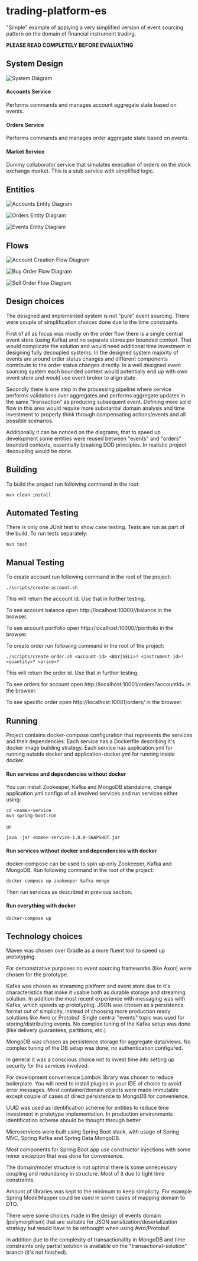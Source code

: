 # trading-platform-es

"Simple" example of applying a very simplified version of event sourcing 
pattern on the domain of financial instrument trading.

**PLEASE READ COMPLETELY BEFORE EVALUATING**

## System Design

![System Diagram](System%20Diagram.png)

#### Accounts Service

Performs commands and manages account aggregate state based on events.

#### Orders Service

Performs commands and manages order aggregate state based on events.

#### Market Service

Dummy collaborator service that simulates execution of orders on the
stock exchange market. This is a stub service with simplified logic.

## Entities

![Accounts Entity Diagram](Accounts%20Entity%20Diagram.png)

![Orders Entity Diagram](Orders%20Entity%20Diagram.png)

![Events Entity Diagram](Events%20Entity%20Diagram.png)

## Flows

![Account Creation Flow Diagram](Account%20Creation%20Flow%20Diagram.png)

![Buy Order Flow Diagram](Buy%20Order%20Flow%20Diagram.png)

![Sell Order Flow Diagram](Sell%20Order%20Flow%20Diagram.png)

## Design choices

The designed and implemented system is not "pure" event sourcing.
There were couple of simplification choices done due to the time
constraints.

First of all as focus was mostly on the order flow there is a 
single central event store (using Kafka) and no separate stores 
per bounded context. That would complicate the solution and would
need additional time investment in designing fully decoupled
systems. In the designed system majority of events are around order
status changes and different components contribute to the order status
changes directly. In a well designed event sourcing system each
bounded context would potentially end up with own event store and
would use event broker to align state.

Secondly there is one step in the processing pipeline where service
performs validations over aggregates and performs aggregate updates
in the same "transaction" as producing subsequent event. Defining
more solid flow in this area would require more substantial domain
analysis and time investment to properly think through compensating
actions/events and all possible scenarios.

Additionally it can be noticed on the diagrams, that to speed up
development some entities were reused between "events" and "orders"
bounded contexts, essentially breaking DDD principles. In realistic
project decoupling would be done.

## Building

To build the project run following command in the root:

```
mvn clean install
```

## Automated Testing

There is only one JUnit test to show case testing. Tests are run as part of the build.
To run tests separately:

```
mvn test
```

## Manual Testing

To create account run following command in the root of the project:

```
./scripts/create-account.sh
```

This will return the account id. Use that in further testing.

To see account balance open http://localhost:10000/<account-id>/balance in the browser.

To see account portfolio open http://localhost:10000/<account-id>/portfolio in the browser.

To create order run following command in the root of the project:

```
./scripts/create-order.sh <account-id> <BUY|SELL>? <instrument-id>? <quantity>? <price>?
```

This will return the order id. Use that in further testing.

To see orders for account open http://localhost:10001/orders?accountId=<account-id> in the browser.

To see specific order open http://localhost:10001/orders/<order-id> in the browser.


## Running

Project contains docker-compose configuration that represents the services
and their dependencies. Each service has a Dockerfile describing it's docker
image building strategy. Each service has application.yml for running outside
docker and application-docker.yml for running inside docker.

#### Run services and dependencies without docker

You can install Zookeeper, Kafka and MongoDB standalone, change application.yml
configs of all involved services and run services either using:

```
cd <name>-service
mvn spring-boot:run
```

or

```
java -jar <name>-service-1.0.0-SNAPSHOT.jar
```

#### Run services without docker and dependencies with docker

docker-compose can be used to spin up only Zookeeper, Kafka and MongoDB.
Run following command in the root of the project:

```
docker-compose up zookeeper kafka mongo
```

Then run services as described in previous section.

#### Run everything with docker

```
docker-compose up
```

## Technology choices

Maven was chosen over Gradle as a more fluent tool to speed up
prototyping.

For demonstrative purposes no event sourcing frameworks (like Axon)
were chosen for the prototype.

Kafka was chosen as streaming platform and event store due to 
it's characteristics that make it usable both as durable storage
and streaming solution. In addition the most recent experience
with messaging was with Kafka, which speeds up prototyping. JSON
was chosen as a persistence format out of simplicity, instead of
choosing more production ready solutions like Avro or Protobuf.
Single central "events" topic was used for storing/distributing 
events. No complex tuning of the Kafka setup was done (like delivery
guarantees, partitions, etc.)

MongoDB was chosen as persistence storage for aggregate data/views.
No complex tuning of the DB setup was done, no authentication
configured.

In general it was a conscious choice not to invest time into setting
up security for the services involved.

For development convenience Lombok library was chosen to reduce
boilerplate. You will need to install plugins in your IDE of 
choice to avoid error messages. Most container/domain objects
were made immutable except couple of cases of direct persistence
to MongoDB for convenience.

UUID was used as identification scheme for entities to reduce
time investment in prototype implementation. In production 
environments identification scheme should be thought through better

Microservices were built using Spring Boot stack, with usage of 
Spring MVC, Spring Kafka and Spring Data MongoDB.

Most components for Spring Boot app use constructor injections
with some minor exception that was done for convenience.

The domain/model structure is not optimal there is some unnecessary
coupling and redundancy in structure. Most of it due to tight
time constraints.

Amount of libraries was kept to the minimum to keep simplicity.
For example Spring ModelMapper could be used in some cases of
mapping domain to DTO.

There were some choices made in the design of events domain (polymorphism)
that are suitable for JSON serialization/deserialization strategy
but would have to be rethought when using Avro/Protobuf.

In addition due to the complexity of transactionality in MongoDB and
time constraints only partial solution is available on the 
"transactional-solution" branch (it's not finished).
